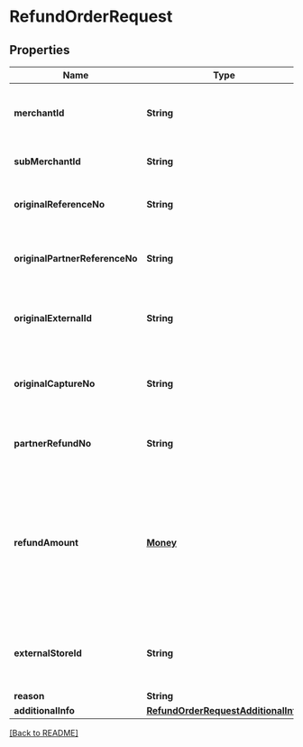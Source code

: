 # RefundOrderRequest
## Properties

| Name | Type | Required | Description |
| ------------- | ------------- | ------------- | ------------- |
| **merchantId** | **String** | ☑️ | Merchant identifier that is unique per each merchant |
| **subMerchantId** | **String** |  | Information of sub merchant identifier |
| **originalReferenceNo** | **String** |  | Original transaction identifier on DANA system |
| **originalPartnerReferenceNo** | **String** | ☑️ | Original transaction identifier on partner system |
| **originalExternalId** | **String** |  | Original external identifier on header message |
| **originalCaptureNo** | **String** |  | DANA's capture identifier. Use to refund the corresponding capture order |
| **partnerRefundNo** | **String** | ☑️ | Reference number from merchant for the refund |
| **refundAmount** | [**Money**](Money.md) | ☑️ | Refund amount. Contains two sub-fields - 1. Value (Transaction amount, including the cents) and 2. Currency (Currency code based on ISO) |
| **externalStoreId** | **String** |  | Store identifier to indicate to which store this payment belongs to |
| **reason** | **String** |  | Refund reason |
| **additionalInfo** | [**RefundOrderRequestAdditionalInfo**](RefundOrderRequestAdditionalInfo.md) |  |  |

[[Back to README]](../../../../README.md)
